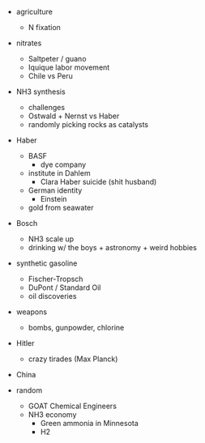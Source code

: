 
- agriculture
  - N fixation
- nitrates
  - Saltpeter / guano
  - Iquique labor movement
  - Chile vs Peru
- NH3 synthesis
  - challenges
  - Ostwald + Nernst vs Haber
  - randomly picking rocks as catalysts
- Haber
  - BASF
    - dye company
  - institute in Dahlem
    - Clara Haber suicide (shit husband)
  - German identity
    - Einstein
  - gold from seawater
  
- Bosch
  - NH3 scale up
  - drinking w/ the boys + astronomy + weird hobbies
- synthetic gasoline
  - Fischer-Tropsch
  - DuPont / Standard Oil
  - oil discoveries

- weapons
  - bombs, gunpowder, chlorine
- Hitler
  - crazy tirades (Max Planck)

- China

- random
  - GOAT Chemical Engineers
  - NH3 economy
    - Green ammonia in Minnesota
    - H2
